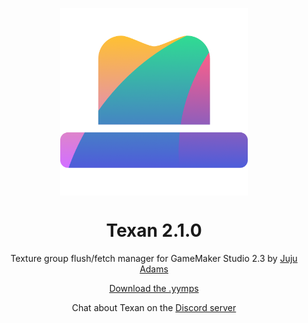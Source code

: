 <p align="center"><img src="https://raw.githubusercontent.com/JujuAdams/Texan/master/LOGO.png" style="display:block; margin:auto; width:300px"></p>
<h1 align="center">Texan 2.1.0</h1>

<p align="center">Texture group flush/fetch manager for GameMaker Studio 2.3 by <a href="https://www.jujuadams.com/" target="_blank">Juju Adams</a></p>

<p align="center"><a href="https://github.com/JujuAdams/Texan/releases/">Download the .yymps</a></p>
<p align="center">Chat about Texan on the <a href="https://discord.gg/8krYCqr">Discord server</a></p>

&nbsp;

&nbsp;

